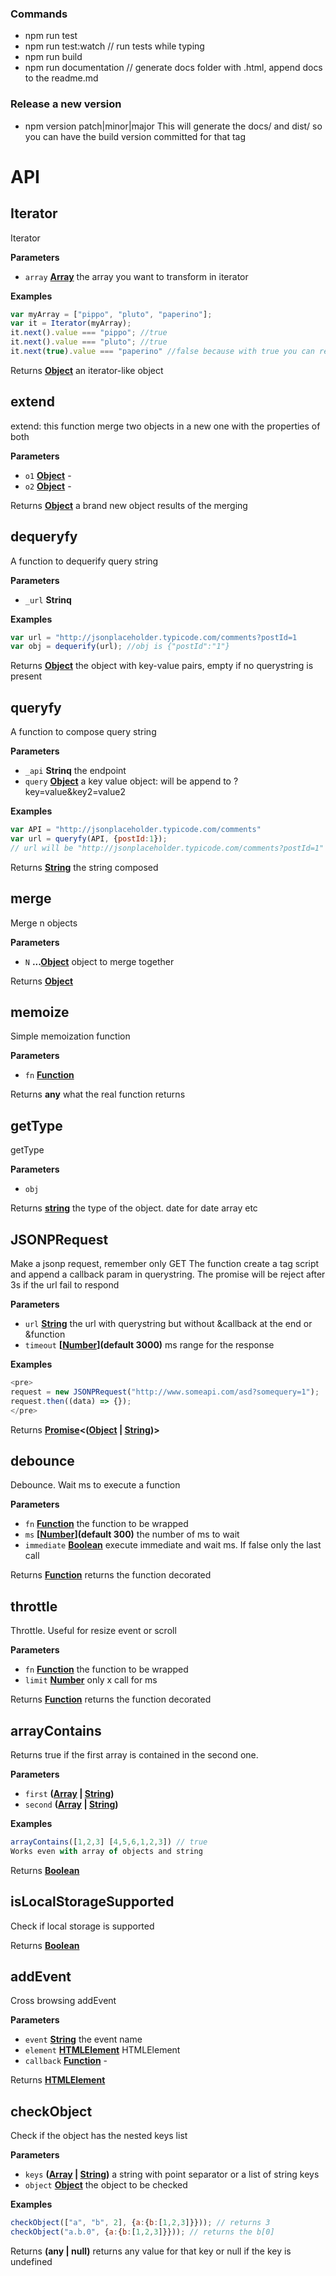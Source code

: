 ### Commands

-   npm run test
-   npm run test:watch    // run tests while typing
-   npm run build
-   npm run documentation // generate docs folder with .html, append docs to the readme.md

### Release a new version

-   npm version patch|minor|major
    This will generate the docs/<version> and dist/<version>
    so you can have the build version committed for that tag

# API

## Iterator

Iterator

**Parameters**

-   `array` **[Array](https://developer.mozilla.org/en-US/docs/Web/JavaScript/Reference/Global_Objects/Array)** the array you want to transform in iterator

**Examples**

```javascript
var myArray = ["pippo", "pluto", "paperino"];
var it = Iterator(myArray);
it.next().value === "pippo"; //true
it.next().value === "pluto"; //true
it.next(true).value === "paperino" //false because with true you can reset it!
```

Returns **[Object](https://developer.mozilla.org/en-US/docs/Web/JavaScript/Reference/Global_Objects/Object)** an iterator-like object

## extend

extend: this function merge two objects in a new one with the properties of both

**Parameters**

-   `o1` **[Object](https://developer.mozilla.org/en-US/docs/Web/JavaScript/Reference/Global_Objects/Object)** \-
-   `o2` **[Object](https://developer.mozilla.org/en-US/docs/Web/JavaScript/Reference/Global_Objects/Object)** \-

Returns **[Object](https://developer.mozilla.org/en-US/docs/Web/JavaScript/Reference/Global_Objects/Object)** a brand new object results of the merging

## dequeryfy

A function to dequerify query string

**Parameters**

-   `_url` **Strinq** 

**Examples**

```javascript
var url = "http://jsonplaceholder.typicode.com/comments?postId=1
var obj = dequerify(url); //obj is {"postId":"1"}
```

Returns **[Object](https://developer.mozilla.org/en-US/docs/Web/JavaScript/Reference/Global_Objects/Object)** the object with key-value pairs, empty if no querystring is present

## queryfy

A function to compose query string

**Parameters**

-   `_api` **Strinq** the endpoint
-   `query` **[Object](https://developer.mozilla.org/en-US/docs/Web/JavaScript/Reference/Global_Objects/Object)** a key value object: will be append to <api>?key=value&key2=value2

**Examples**

```javascript
var API = "http://jsonplaceholder.typicode.com/comments"
var url = queryfy(API, {postId:1});
// url will be "http://jsonplaceholder.typicode.com/comments?postId=1"
```

Returns **[String](https://developer.mozilla.org/en-US/docs/Web/JavaScript/Reference/Global_Objects/String)** the string composed

## merge

Merge n objects

**Parameters**

-   `N` **...[Object](https://developer.mozilla.org/en-US/docs/Web/JavaScript/Reference/Global_Objects/Object)** object to merge together

Returns **[Object](https://developer.mozilla.org/en-US/docs/Web/JavaScript/Reference/Global_Objects/Object)** 

## memoize

Simple memoization function

**Parameters**

-   `fn` **[Function](https://developer.mozilla.org/en-US/docs/Web/JavaScript/Reference/Statements/function)** 

Returns **any** what the real function returns

## getType

getType

**Parameters**

-   `obj`  

Returns **[string](https://developer.mozilla.org/en-US/docs/Web/JavaScript/Reference/Global_Objects/String)** the type of the object. date for date array etc

## JSONPRequest

Make a jsonp request, remember only GET
The function create a tag script and append a callback param in querystring.
The promise will be reject after 3s if the url fail to respond

**Parameters**

-   `url` **[String](https://developer.mozilla.org/en-US/docs/Web/JavaScript/Reference/Global_Objects/String)** the url with querystring but without &callback at the end or &function
-   `timeout` **\[[Number](https://developer.mozilla.org/en-US/docs/Web/JavaScript/Reference/Global_Objects/Number)](default 3000)** ms range for the response

**Examples**

```javascript
<pre>
request = new JSONPRequest("http://www.someapi.com/asd?somequery=1");
request.then((data) => {});
</pre>
```

Returns **[Promise](https://developer.mozilla.org/en-US/docs/Web/JavaScript/Reference/Global_Objects/Promise)&lt;([Object](https://developer.mozilla.org/en-US/docs/Web/JavaScript/Reference/Global_Objects/Object) \| [String](https://developer.mozilla.org/en-US/docs/Web/JavaScript/Reference/Global_Objects/String))>** 

## debounce

Debounce. Wait ms to execute a function

**Parameters**

-   `fn` **[Function](https://developer.mozilla.org/en-US/docs/Web/JavaScript/Reference/Statements/function)** the function to be wrapped
-   `ms` **\[[Number](https://developer.mozilla.org/en-US/docs/Web/JavaScript/Reference/Global_Objects/Number)](default 300)** the number of ms to wait
-   `immediate` **[Boolean](https://developer.mozilla.org/en-US/docs/Web/JavaScript/Reference/Global_Objects/Boolean)** execute immediate and wait ms. If false only the last call

Returns **[Function](https://developer.mozilla.org/en-US/docs/Web/JavaScript/Reference/Statements/function)** returns the function decorated

## throttle

Throttle. Useful for resize event or scroll

**Parameters**

-   `fn` **[Function](https://developer.mozilla.org/en-US/docs/Web/JavaScript/Reference/Statements/function)** the function to be wrapped
-   `limit` **[Number](https://developer.mozilla.org/en-US/docs/Web/JavaScript/Reference/Global_Objects/Number)** only x call for ms

Returns **[Function](https://developer.mozilla.org/en-US/docs/Web/JavaScript/Reference/Statements/function)** returns the function decorated

## arrayContains

Returns true if the first array is
contained in the second one.

**Parameters**

-   `first` **([Array](https://developer.mozilla.org/en-US/docs/Web/JavaScript/Reference/Global_Objects/Array) \| [String](https://developer.mozilla.org/en-US/docs/Web/JavaScript/Reference/Global_Objects/String))** 
-   `second` **([Array](https://developer.mozilla.org/en-US/docs/Web/JavaScript/Reference/Global_Objects/Array) \| [String](https://developer.mozilla.org/en-US/docs/Web/JavaScript/Reference/Global_Objects/String))** 

**Examples**

```javascript
arrayContains([1,2,3] [4,5,6,1,2,3]) // true
Works even with array of objects and string
```

Returns **[Boolean](https://developer.mozilla.org/en-US/docs/Web/JavaScript/Reference/Global_Objects/Boolean)** 

## isLocalStorageSupported

Check if local storage is supported

Returns **[Boolean](https://developer.mozilla.org/en-US/docs/Web/JavaScript/Reference/Global_Objects/Boolean)** 

## addEvent

Cross browsing addEvent

**Parameters**

-   `event` **[String](https://developer.mozilla.org/en-US/docs/Web/JavaScript/Reference/Global_Objects/String)** the event name
-   `element` **[HTMLElement](https://developer.mozilla.org/en-US/docs/Web/HTML/Element)** HTMLElement
-   `callback` **[Function](https://developer.mozilla.org/en-US/docs/Web/JavaScript/Reference/Statements/function)** \-

Returns **[HTMLElement](https://developer.mozilla.org/en-US/docs/Web/HTML/Element)** 

## checkObject

Check if the object has the nested keys list

**Parameters**

-   `keys` **([Array](https://developer.mozilla.org/en-US/docs/Web/JavaScript/Reference/Global_Objects/Array) \| [String](https://developer.mozilla.org/en-US/docs/Web/JavaScript/Reference/Global_Objects/String))** a string with point separator or a list of string keys
-   `object` **[Object](https://developer.mozilla.org/en-US/docs/Web/JavaScript/Reference/Global_Objects/Object)** the object to be checked

**Examples**

```javascript
checkObject(["a", "b", 2], {a:{b:[1,2,3]}})); // returns 3
checkObject("a.b.0", {a:{b:[1,2,3]}})); // returns the b[0]
```

Returns **(any | null)** returns any value for that key or null if the key is undefined
